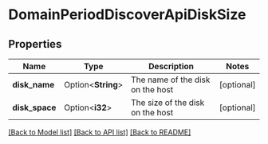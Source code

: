 # DomainPeriodDiscoverApiDiskSize

## Properties

Name | Type | Description | Notes
------------ | ------------- | ------------- | -------------
**disk_name** | Option<**String**> | The name of the disk on the host | [optional]
**disk_space** | Option<**i32**> | The size of the disk on the host | [optional]

[[Back to Model list]](./README.md#documentation-for-models) [[Back to API list]](./README.md#documentation-for-api-endpoints) [[Back to README]](../README.md)
